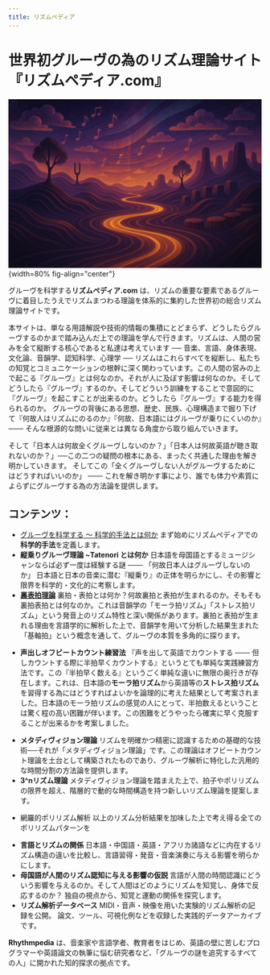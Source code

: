 ```yaml
---
title: リズムペディア
---
```

# 世界初グルーヴの為のリズム理論サイト『リズムペディア.com』

![](attachments/rhythmpediatitle.png){width=80% fig-align="center"}

グルーヴを科学する**リズムペディア.com** は、リズムの重要な要素であるグルーヴに着目したうえでリズムまつわる理論を体系的に集約した世界初の総合リズム理論サイトです。

本サイトは、単なる用語解説や技術的情報の集積にとどまらず、どうしたらグルーヴするのかまで踏み込んだ上での理論を学んで行きます。リズムは、人間の営みを全て縦断する核心であると私達は考えています ── 音楽、言語、身体表現、文化論、音韻学、認知科学、心理学 ── リズムはこれらすべてを縦断し、私たちの知覚とコミュニケーションの根幹に深く関わっています。この人間の営みの上で起こる『グルーヴ』とは何なのか。それが人に及ぼす影響は何なのか。そしてどうしたら『グルーヴ』するのか。そしてどういう訓練をすることで意図的に『グルーヴ』を起こすことが出来るのか。どうしたら『グルーヴ』する能力を得られるのか。 グルーヴの背後にある思想、歴史、民族、心理構造まで掘り下げて『何故人はリズムにのるのか』『何故、日本語にはグルーヴが乗りにくいのか』─── そんな根源的な問いに従来とは異なる角度から取り組んでいきます。

そして「日本人は何故全くグルーヴしないのか？」「日本人は何故英語が聴き取れないのか？」──この二つの疑問の根本にある、まったく共通した理由を解き明かしていきます。 そしてこの「全くグルーヴしない人がグルーヴするためにはどうすればいいのか」 ─── これを解き明かす事により、誰でも体力や素質によらずにグルーヴする為の方法論を提供します。

## コンテンツ：
- [グルーヴを科学する 〜 科学的手法とは何か](what-is-science)
    まず始めにリズムペディアでの**科学的手法**を定義します。
- **縦乗りグルーヴ理論 ~Tatenori とは何か**
    日本語を母国語とするミュージシャンならば必ず一度は経験する謎 ─── 「何故日本人はグルーヴしないのか」 日本語と日本の音楽に潜む『縦乗り』の正体を明らかにし、その影響と限界を科学的・文化的に考察します。
- **[裏表拍理論](negative-groove-theory.md)**
    裏拍・表拍とは何か？何故裏拍と表拍が生まれるのか。そもそも裏拍表拍とは何なのか。これは音韻学の「モーラ拍リズム」「ストレス拍リズム」という発音上のリズム特性と深い関係があります。裏拍と表拍が生まれる理由を言語学的に解析した上で、音韻学を用いて分析した結果生まれた「基軸拍」という概念を通して、グルーヴの本質を多角的に探ります。
* **声出しオフビートカウント練習法**
    『声を出して英語でカウントする ─── 但しカウントする際に半拍早くカウントする』というとても単純な実践練習方法です。この『半拍早く数える』というごく単純な違いに無限の奥行きが存在します。これは、日本語の**モーラ拍リズム**から英語等の**ストレス拍リズム** を習得する為にはどうすればよいかを論理的に考えた結果として考案されました。日本語のモーラ拍リズムの感覚の人にとって、半拍数えるということは驚く程の高い困難が伴います。この困難をどうやったら確実に早く克服することが出来るかを考案しました。
- **メタディヴィジョン理論**
    リズムを明確かつ精密に認識するための基礎的な技術──それが「メタディヴィジョン理論」です。この理論はオフビートカウント理論を土台として構築されたものであり、グルーヴ解析に特化した汎用的な時間分割の方法論を提供します。
- **3^nリズム理論**
    メタディヴィジョン理論を踏まえた上で、拍子やポリリズムの限界を超え、階層的で動的な時間構造を持つ新しいリズム理論を提案します。
* 網羅的ポリリズム解析
    以上のリズム分析結果を加味した上で考え得る全てのポリリズムパターンを
- **言語とリズムの関係**
    日本語・中国語・英語・アフリカ諸語などに内在するリズム構造の違いを比較し、言語習得・発音・音楽演奏に与える影響を明らかにします。
- **母国語が人間のリズム認知に与える影響の仮説**
  言語が人間の時間認識にどういう影響を与えるのか。そして人間はどのようにリズムを知覚し、身体で反応するのか？ 独自の視点から、知覚と運動の関係を探究します。
- **リズム解析データベース**
  MIDI・音声・映像を用いた実験的リズム解析の記録を公開。
  論文、ツール、可視化例などを収録した実践的データアーカイブです。

**Rhythmpedia** は、音楽家や言語学者、教育者をはじめ、英語の壁に苦しむプログラマーや英語論文の執筆に悩む研究者など、「グルーヴの謎を追究するすべての人」に開かれた知的探求の拠点です。
